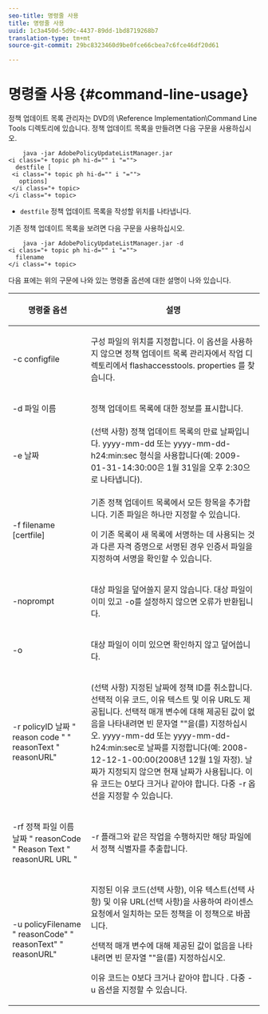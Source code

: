 ```yaml
---
seo-title: 명령줄 사용
title: 명령줄 사용
uuid: 1c3a450d-5d9c-4437-89dd-1bd8719268b7
translation-type: tm+mt
source-git-commit: 29bc8323460d9be0fce66cbea7c6fce46df20d61

---
```



# 명령줄 사용 {#command-line-usage}

정책 업데이트 목록 관리자는 DVD의 \Reference Implementation\Command Line Tools 디렉토리에 있습니다. 정책 업데이트 목록을 만들려면 다음 구문을 사용하십시오.

```
    java -jar AdobePolicyUpdateListManager.jar  
<i class="+ topic ph hi-d="" i "="">
  destfile [ 
 <i class="+ topic ph hi-d="" i "="">
   options]  
 </i class="+ topic> 
</i class="+ topic>
```

* `destfile` 정책 업데이트 목록을 작성할 위치를 나타냅니다.

기존 정책 업데이트 목록을 보려면 다음 구문을 사용하십시오.

```
    java -jar AdobePolicyUpdateListManager.jar -d  
<i class="+ topic ph hi-d="" i "="">
  filename 
</i class="+ topic>
```

다음 표에는 위의 구문에 나와 있는 명령줄 옵션에 대한 설명이 나와 있습니다.

<table frame="all" colsep="1" rowsep="1" class="+ topic/table adobe-d/table " id="table_ghb_jqy_n4"> 
 <thead class="- topic/thead "> 
  <tr rowsep="1" class="- topic/row "> 
   <th colname="1" class="- topic/entry entry"> <p class="- topic/p ">명령줄 옵션 </p> </th> 
   <th colname="2" class="- topic/entry entry"> <p class="- topic/p ">설명 </p> </th> 
  </tr> 
 </thead>
 <tbody class="- topic/tbody "> 
  <tr rowsep="1" class="- topic/row "> 
   <td colname="1" class="- topic/entry "> <span class="+ topic/ph pr-d/codeph codeph"> -c configfile </span> </td> 
   <td colname="2" class="- topic/entry "> <p class="- topic/p ">구성 파일의 위치를 지정합니다. 이 옵션을 사용하지 않으면 정책 업데이트 목록 관리자에서 작업 디렉토리에서 flashaccesstools. <span class="filepath"> properties </span> 를 찾습니다. </p> </td> 
  </tr> 
  <tr rowsep="1" class="- topic/row "> 
   <td colname="1" class="- topic/entry "> <p class="- topic/p "> <span class="+ topic/ph pr-d/codeph codeph"> -d 파일 이름 </span> </p> </td> 
   <td colname="2" class="- topic/entry "> <p class="- topic/p ">정책 업데이트 목록에 대한 정보를 표시합니다. </p> </td> 
  </tr> 
  <tr rowsep="1" class="- topic/row "> 
   <td colname="1" class="- topic/entry "> <span class="+ topic/ph pr-d/codeph codeph"> -e 날짜 </span> </td> 
   <td colname="2" class="- topic/entry "> (선택 사항) 정책 업데이트 목록의 만료 날짜입니다. yyyy-mm-dd <span class="+ topic/ph pr-d/codeph codeph"> 또는 </span> <span class="+ topic/ph pr-d/codeph codeph"> </span> yyyy-mm-dd-h24:min:sec 형식을 사용합니다(예: 2009-01-31-14:30:00은 1월 31일을 오후 2:30으로 나타냅니다). </td> 
  </tr> 
  <tr rowsep="1" class="- topic/row "> 
   <td colname="1" class="- topic/entry "> <span class="+ topic/ph pr-d/codeph codeph"> -f filename [certfile] </span> </td> 
   <td colname="2" class="- topic/entry "> <p class="- topic/p ">기존 정책 업데이트 목록에서 모든 항목을 추가합니다. 기존 파일은 하나만 지정할 수 있습니다. </p> <p class="- topic/p ">이 기존 목록이 새 목록에 서명하는 데 사용되는 것과 다른 자격 증명으로 서명된 경우 인증서 파일을 지정하여 서명을 확인할 수 있습니다. </p> </td> 
  </tr> 
  <tr rowsep="1" class="- topic/row "> 
   <td colname="1" class="- topic/entry "> <span class="+ topic/ph pr-d/codeph codeph"> -noprompt </span> </td> 
   <td colname="2" class="- topic/entry "> <p class="- topic/p ">대상 파일을 덮어쓸지 묻지 않습니다. 대상 파일이 이미 있고 <span class="codeph"> -o를 </span> 설정하지 않으면 오류가 반환됩니다. </p> </td> 
  </tr> 
  <tr rowsep="1" class="- topic/row "> 
   <td colname="1" class="- topic/entry "> <span class="codeph"> -o </span> </td> 
   <td colname="2" class="- topic/entry "> <p class="- topic/p ">대상 파일이 이미 있으면 확인하지 않고 덮어씁니다. </p> </td> 
  </tr> 
  <tr rowsep="1" class="- topic/row "> 
   <td colname="1" class="- topic/entry "> <span class="+ topic/ph pr-d/codeph codeph"> -r policyID </span><span class="+ topic/ph pr-d/codeph codeph"> 날짜 </span> " <span class="+ topic/ph pr-d/codeph codeph"> reason </span>code <span class="+ topic/ph pr-d/codeph codeph"> " " </span>reasonText <span class="+ topic/ph pr-d/codeph codeph"> </span>" reasonURL" </td> 
   <td colname="2" class="- topic/entry "> <p class="- topic/p ">(선택 사항) 지정된 날짜에 정책 ID를 취소합니다. 선택적 이유 코드, 이유 텍스트 및 이유 URL도 제공됩니다. 선택적 매개 변수에 대해 제공된 값이 없음을 나타내려면 빈 문자열 ""을(를) 지정하십시오. yyyy-mm-dd <span class="+ topic/ph pr-d/codeph codeph"> 또는 </span> <span class="+ topic/ph pr-d/codeph codeph"> </span> yyyy-mm-dd-h24:min:sec로 날짜를 지정합니다(예: 2008-12-12-1-00:00(2008년 12월 1일 자정). 날짜가 지정되지 않으면 현재 날짜가 사용됩니다. 이유 코드는 0보다 크거나 같아야 합니다. 다중 -r 옵션을 지정할 수 있습니다. </p> </td> 
  </tr> 
  <tr rowsep="1" class="- topic/row "> 
   <td colname="1" class="- topic/entry "> <p class="- topic/p ">-rf <span class="+ topic/ph pr-d/codeph codeph"> 정책 파일 이름 </span><span class="+ topic/ph pr-d/codeph codeph"> 날짜 </span> <span class="+ topic/ph pr-d/codeph codeph"> " reasonCode </span>" Reason <span class="+ topic/ph pr-d/codeph codeph"> </span><span class="+ topic/ph pr-d/codeph codeph"> </span>Text " reasonURL URL " </p> </td> 
   <td colname="2" class="- topic/entry "> <p class="- topic/p ">-r 플래그와 같은 작업을 수행하지만 해당 파일에서 정책 식별자를 추출합니다. </p> </td> 
  </tr> 
  <tr rowsep="0" class="- topic/row "> 
   <td colname="1" class="- topic/entry "> <span class="codeph"> -u policyFilename " reasonCode" " reasonText" " reasonURL" </span> </td> 
   <td colname="2" class="- topic/entry "> <p>지정된 이유 코드(선택 사항), 이유 텍스트(선택 사항) 및 이유 URL(선택 사항)을 사용하여 라이센스 요청에서 일치하는 모든 정책을 이 정책으로 바꿉니다. </p> <p>선택적 매개 변수에 대해 제공된 값이 없음을 나타내려면 빈 문자열 ""을(를) 지정하십시오. </p> <p>이유 코드는 <span class="codeph"> 0보다 크거나 같아야 합니다 </span>. 다중 <span class="codeph"> -u </span> 옵션을 지정할 수 있습니다. </p> </td> 
  </tr> 
 </tbody> 
</table>

